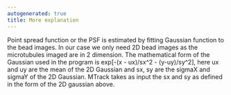 ```yaml
---
autogenerated: true
title: More explanation
---
```


Point spread function or the PSF is estimated by fitting Gaussian function to the bead images. In our case we only need 2D bead images as the microtubules imaged are in 2 dimension. The mathematical form of the Gaussian used in the program is exp\[-(x - ux)/sx^2 - (y-uy)/sy^2\], here ux and uy are the mean of the 2D Gaussian and sx, sy are the sigmaX and sigmaY of the 2D Gaussian. MTrack takes as input the sx and sy as defined in the form of the 2D gaussian above.
